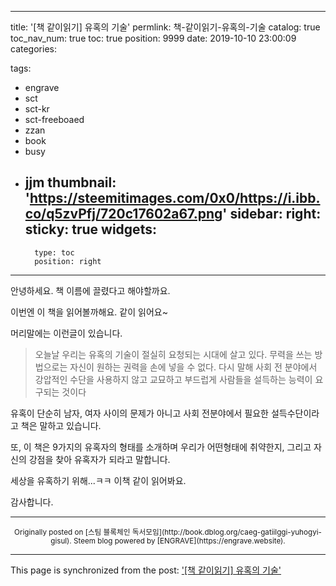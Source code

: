 
---
title: '[책 같이읽기] 유혹의 기술'
permlink: 책-같이읽기-유혹의-기술
catalog: true
toc_nav_num: true
toc: true
position: 9999
date: 2019-10-10 23:00:09
categories:

tags:
- engrave
- sct
- sct-kr
- sct-freeboaed
- zzan
- book
- busy
- jjm
thumbnail: 'https://steemitimages.com/0x0/https://i.ibb.co/q5zvPfj/720c17602a67.png'
sidebar:
    right:
        sticky: true
widgets:
    -
        type: toc
        position: right
---


안녕하세요. 책 이름에 끌렸다고 해야할까요.

이번엔 이 책을 읽어볼까해요. 같이 읽어요~

머리말에는 이런글이 있습니다. 

> 오늘날 우리는 유혹의 기술이 절실히 요청되는 시대에 살고 있다. 무력을 쓰는 방법으로는 자신이 원하는 권력을 손에 넣을 수 없다. 다시 말해 사회 전 분야에서 강압적인 수단을 사용하지 않고 교묘하고 부드럽게 사람들을 설득하는 능력이 요구되는 것이다

유혹이 단순히 남자, 여자 사이의 문제가 아니고 사회 전분야에서 필요한 설득수단이라고 책은 말하고 있습니다. 

또, 이 책은 9가지의 유혹자의 형태를 소개하며 우리가 어떤형태에 취약한지, 그리고 자신의 강점을 찾아 유혹자가 되라고 말합니다.

세상을 유혹하기 위해...ㅋㅋ 이책 같이 읽어봐요.

감사합니다.

***
<center><sup>Originally posted on [스팀 블록체인 독서모임](http://book.dblog.org/caeg-gatiilggi-yuhogyi-gisul). Steem blog powered by [ENGRAVE](https://engrave.website).</sup></center>

- - -

This page is synchronized from the post: ['[책 같이읽기] 유혹의 기술'](https://steempeak.com/@jacobyu/caeg-gatiilggi-yuhogyi-gisul)
